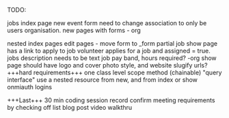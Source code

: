 TODO:

jobs index page
new event form need to change association to only be users organisation.
new pages with forms - org

nested index pages
edit pages - move form to _form partial
job show page has a link to apply to job volunteer applies for a job and assigned = true.
jobs description needs to be text
job pay band, hours required?
-org show page should have logo and cover photo style, and website
slugify urls?
+++hard requirements+++
one class level scope method (chainable) "query interface"
use a nested resource from new, and from index or show
onmiauth logins


+++Last+++
30 min coding session record
confirm meeting requirements by checking off list
blog post
video walkthru

